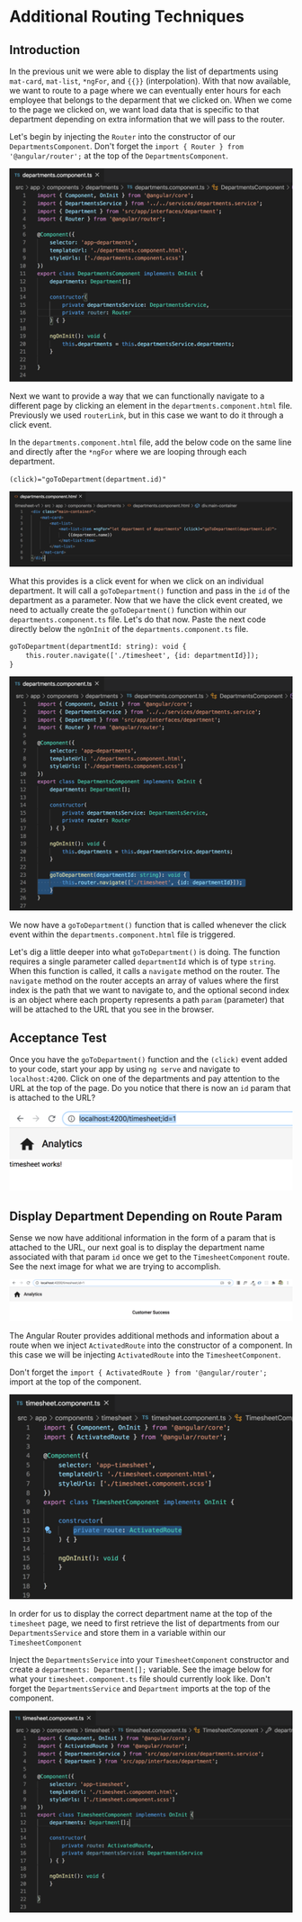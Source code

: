 # Additional Routing Techniques

## Introduction
In the previous unit we were able to display the list of departments using `mat-card`, `mat-list`, `*ngFor`, and `{{}}` (interpolation). With that now available, we want to route to a page where we can eventually enter hours for each employee that belongs to the deparment that we clicked on. When we come to the page we clicked on, we want load data that is specific to that department depending on extra information that we will pass to the router.

Let's begin by injecting the `Router` into the constructor of our `DepartmentsComponent`. Don't forget the `import { Router } from '@angular/router';` at the top of the `DepartmentsComponent`.

![](img/router_injection.png)

Next we want to provide a way that we can functionally navigate to a different page by clicking an element in the `departments.component.html` file. Previously we used `routerLink`, but in this case we want to do it through a click event.

In the `departments.component.html` file, add the below code on the same line and directly after the `*ngFor` where we are looping through each department.

`(click)="goToDepartment(department.id)"`

![](img/click_event_html.png)

What this provides is a click event for when we click on an individual department. It will call a `goToDepartment()` function and pass in the `id` of the department as a parameter. Now that we have the click event created, we need to actually create the `goToDepartment()` function within our `departments.component.ts` file. Let's do that now. Paste the next code directly below the `ngOnInit` of the `departments.component.ts` file.

```
goToDepartment(departmentId: string): void {
    this.router.navigate(['./timesheet', {id: departmentId}]);
}
```

![](img/click_event_ts.png)

We now have a `goToDepartment()` function that is called whenever the click event within the `departments.component.html` file is triggered.

Let's dig a little deeper into what `goToDepartment()` is doing. The function requires a single parameter called `departmentId` which is of type `string`. When this function is called, it calls a `navigate` method on the router. The `navigate` method on the router accepts an array of values where the first index is the path that we want to navigate to, and the optional second index is an object where each property represents a path `param` (parameter) that will be attached to the URL that you see in the browser.

## Acceptance Test

Once you have the `goToDepartment()` function and the `(click)` event added to your code, start your app by using `ng serve` and navigate to `localhost:4200`. Click on one of the departments and pay attention to the URL at the top of the page. Do you notice that there is now an `id` param that is attached to the URL?

![](img/url_param.png)


## Display Department Depending on Route Param

Sense we now have additional information in the form of a param that is attached to the URL, our next goal is to display the department name associated with that param `id` once we get to the `TimesheetComponent` route. See the next image for what we are trying to accomplish.

![](img/department_title.png)


The Angular Router provides additional methods and information about a route when we inject `ActivatedRoute` into the constructor of a component. In this case we will be injecting `ActivatedRoute` into the `TimesheetComponent`.

Don't forget the `import { ActivatedRoute } from '@angular/router';` import at the top of the component.

![](img/activated_route.png)

In order for us to display the correct department name at the top of the `timesheet` page, we need to first retrieve the list of departments from our `DepartmentsService` and store them in a variable within our `TimesheetComponent`

Inject the `DepartmentsService` into your `TimesheetComponent` constructor and create a `departments: Department[];` variable. See the image below for what your `timesheet.component.ts` file should currently look like. Don't forget the `DepartmentsService` and `Department` imports at the top of the component.

![](img/service_in_timesheet.png)


